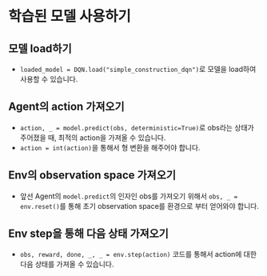 # 학습된 모델 사용하기

## 모델 load하기

- `loaded_model = DQN.load("simple_construction_dqn")`로 모델을 load하여 사용할 수 있습니다.

## Agent의 action 가져오기

- `action, _ = model.predict(obs, deterministic=True)`로 obs라는 상태가 주어졌을 때, 최적의 action을 가져올 수 있습니다.
- `action = int(action)`을 통해서 형 변환을 해주어야 합니다.

## Env의 observation space 가져오기

- 앞선 Agent의 `model.predict`의 인자인 obs를 가져오기 위해서 `obs, _ = env.reset()`를 통해 초기 observation space를 환경으로 부터 얻어와야 합니다.

## Env step을 통해 다음 상태 가져오기

- `obs, reward, done, _, _ = env.step(action)` 코드를 통해서 action에 대한 다음 상태를 가져올 수 있습니다.
